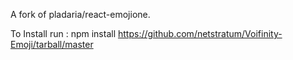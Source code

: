 A fork of pladaria/react-emojione.


To Install run : npm install https://github.com/netstratum/Voifinity-Emoji/tarball/master
